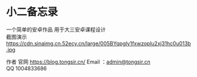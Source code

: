 # 小二备忘录  
一个简单的安卓作品
用于大三安卓课程设计    
截图演示
https://cdn.sinaimg.cn.52ecy.cn/large/005BYqpgly1fxwzoplu2xj31hc0u013b.jpg

作者 官网 https://blog.tongsir.cn/
Email ：admin@tongsir.cn  
QQ 1004833686  
 

